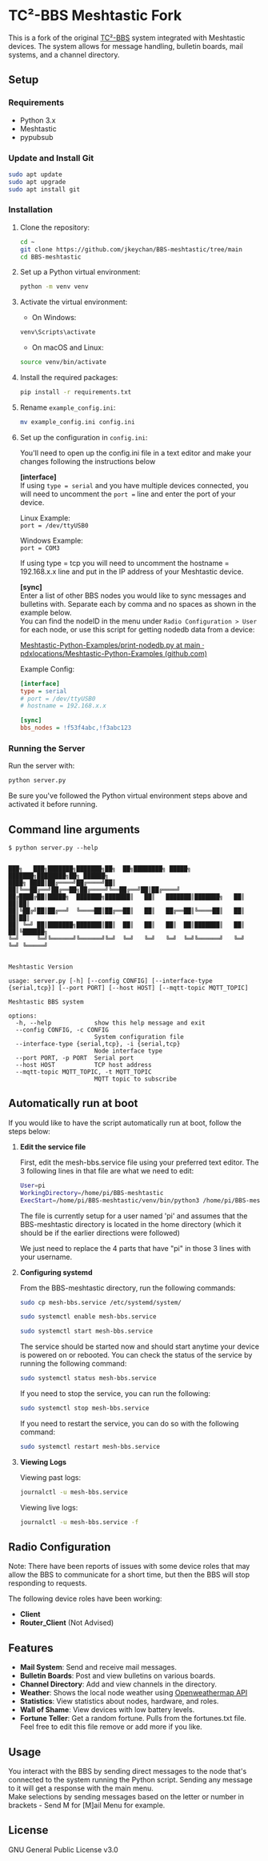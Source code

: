 # TC²-BBS Meshtastic Fork

This is a fork of the original [TC²-BBS](https://github.com/TheCommsChannel/BBS-meshtastic) system integrated with Meshtastic devices. The system allows for message handling, bulletin boards, mail systems, and a channel directory.

## Setup

### Requirements

- Python 3.x
- Meshtastic
- pypubsub

### Update and Install Git
   
   ```sh
   sudo apt update
   sudo apt upgrade
   sudo apt install git
   ```

### Installation

1. Clone the repository:
   
   ```sh
   cd ~
   git clone https://github.com/jkeychan/BBS-meshtastic/tree/main
   cd BBS-meshtastic
   ```

2. Set up a Python virtual environment:  
   
   ```sh
   python -m venv venv
   ```

3. Activate the virtual environment:  
   
   - On Windows:  
   
   ```sh
   venv\Scripts\activate  
   ```
   
   - On macOS and Linux:
   
   ```sh
   source venv/bin/activate
   ```

4. Install the required packages:  
   
   ```sh
   pip install -r requirements.txt
   ```

5. Rename `example_config.ini`:

   ```sh
   mv example_config.ini config.ini
   ```

6. Set up the configuration in `config.ini`:  

   You'll need to open up the config.ini file in a text editor and make your changes following the instructions below
   
   **[interface]**  
   If using `type = serial` and you have multiple devices connected, you will need to uncomment the `port =` line and enter the port of your device.   
   
   Linux Example:  
   `port = /dev/ttyUSB0`   
   
   Windows Example:  
   `port = COM3`   
   
   If using type = tcp you will need to uncomment the hostname = 192.168.x.x line and put in the IP address of your Meshtastic device.  
   
   **[sync]**  
   Enter a list of other BBS nodes you would like to sync messages and bulletins with. Separate each by comma and no spaces as shown in the example below.   
   You can find the nodeID in the menu under `Radio Configuration > User` for each node, or use this script for getting nodedb data from a device:  
   
   [Meshtastic-Python-Examples/print-nodedb.py at main · pdxlocations/Meshtastic-Python-Examples (github.com)](https://github.com/pdxlocations/Meshtastic-Python-Examples/blob/main/print-nodedb.py)  
   
   Example Config:  
   
   ```ini
   [interface]  
   type = serial  
   # port = /dev/ttyUSB0  
   # hostname = 192.168.x.x  
   
   [sync]  
   bbs_nodes = !f53f4abc,!f3abc123  
   ```

### Running the Server

Run the server with:

```sh
python server.py
```

Be sure you've followed the Python virtual environment steps above and activated it before running.

## Command line arguments
```
$ python server.py --help


███╗   ███╗███████╗███████╗██╗  ██╗████████╗ █████╗ ███████╗████████╗██╗ ██████╗
████╗ ████║██╔════╝██╔════╝██║  ██║╚══██╔══╝██╔══██╗██╔════╝╚══██╔══╝██║██╔════╝
██╔████╔██║█████╗  ███████╗███████║   ██║   ███████║███████╗   ██║   ██║██║     
██║╚██╔╝██║██╔══╝  ╚════██║██╔══██║   ██║   ██╔══██║╚════██║   ██║   ██║██║     
██║ ╚═╝ ██║███████╗███████║██║  ██║   ██║   ██║  ██║███████║   ██║   ██║╚██████╗
╚═╝     ╚═╝╚══════╝╚══════╝╚═╝  ╚═╝   ╚═╝   ╚═╝  ╚═╝╚══════╝   ╚═╝   ╚═╝ ╚═════╝
                                                                                
                                                                                
Meshtastic Version

usage: server.py [-h] [--config CONFIG] [--interface-type {serial,tcp}] [--port PORT] [--host HOST] [--mqtt-topic MQTT_TOPIC]

Meshtastic BBS system

options:
  -h, --help            show this help message and exit
  --config CONFIG, -c CONFIG
                        System configuration file
  --interface-type {serial,tcp}, -i {serial,tcp}
                        Node interface type
  --port PORT, -p PORT  Serial port
  --host HOST           TCP host address
  --mqtt-topic MQTT_TOPIC, -t MQTT_TOPIC
                        MQTT topic to subscribe
```



## Automatically run at boot

If you would like to have the script automatically run at boot, follow the steps below:

1. **Edit the service file**
   
   First, edit the mesh-bbs.service file using your preferred text editor. The 3 following lines in that file are what we need to edit:
   
   ```sh
   User=pi
   WorkingDirectory=/home/pi/BBS-meshtastic
   ExecStart=/home/pi/BBS-meshtastic/venv/bin/python3 /home/pi/BBS-meshtastic/server.py
   ```
   
   The file is currently setup for a user named 'pi' and assumes that the BBS-meshtastic directory is located in the home directory (which it should be if the earlier directions were followed)
   
   We just need to replace the 4 parts that have "pi" in those 3 lines with your username.

2. **Configuring systemd**
   
   From the BBS-meshtastic directory, run the following commands:
   
   ```sh
   sudo cp mesh-bbs.service /etc/systemd/system/
   ```
   
   ```sh
   sudo systemctl enable mesh-bbs.service
   ```
   
   ```sh
   sudo systemctl start mesh-bbs.service
   ```
   
   The service should be started now and should start anytime your device is powered on or rebooted. You can check the status of the service by running the following command:
   
   ```sh
   sudo systemctl status mesh-bbs.service
   ```
   
   If you need to stop the service, you can run the following:
   
   ```sh
   sudo systemctl stop mesh-bbs.service
   ```
   
   If you need to restart the service, you can do so with the following command:
   
   ```sh
   sudo systemctl restart mesh-bbs.service
   ```

2. **Viewing Logs**

   Viewing past logs:
   ```sh
   journalctl -u mesh-bbs.service
   ```

   Viewing live logs:
   ```sh
   journalctl -u mesh-bbs.service -f
   ```

## Radio Configuration

Note: There have been reports of issues with some device roles that may allow the BBS to communicate for a short time, but then the BBS will stop responding to requests. 

The following device roles have been working: 
- **Client**
- **Router_Client** (Not Advised)

## Features

- **Mail System**: Send and receive mail messages.
- **Bulletin Boards**: Post and view bulletins on various boards.
- **Channel Directory**: Add and view channels in the directory.
- **Weather**: Shows the local node weather using [Openweathermap API](https://openweathermap.org/api)
- **Statistics**: View statistics about nodes, hardware, and roles.
- **Wall of Shame**: View devices with low battery levels.
- **Fortune Teller**: Get a random fortune. Pulls from the fortunes.txt file. Feel free to edit this file remove or add more if you like.

## Usage

You interact with the BBS by sending direct messages to the node that's connected to the system running the Python script. Sending any message to it will get a response with the main menu.  
Make selections by sending messages based on the letter or number in brackets - Send M for [M]ail Menu for example.

## License

GNU General Public License v3.0
